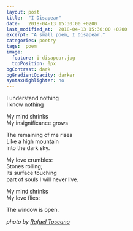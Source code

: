 ```yaml
---
layout: post
title:  "I Disapear"
date:   2018-04-13 15:30:00 +0200
last_modified_at:  2018-04-13 15:30:00 +0200
excerpt: "A small poem, I Disapear."
categories: poetry
tags:  poem
image:
  feature: i-disapear.jpg
  topPosition: 0px
bgContrast: dark
bgGradientOpacity: darker
syntaxHighlighter: no
---
```


I understand nothing<br/>
I know nothing 

My mind shrinks<br/>
My insignificance grows

The remaining of me rises<br/>
Like a high mountain<br/>
into the dark sky.<br/>
	
My love crumbles:<br/>
Stones rolling;<br/>
Its surface touching<br/>
part of souls I will never live.

My mind shrinks<br/>
My love flies:

The window is open.

<i>photo by <a href="http://otoscano.com" target="_blank">Rafael Toscano</a></i>